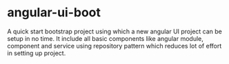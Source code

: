 # angular-ui-boot
A quick start bootstrap project using which a new angular UI project can be setup in no time. It include all basic components like angular module, component and service using repository pattern which reduces lot of effort in setting up project.
